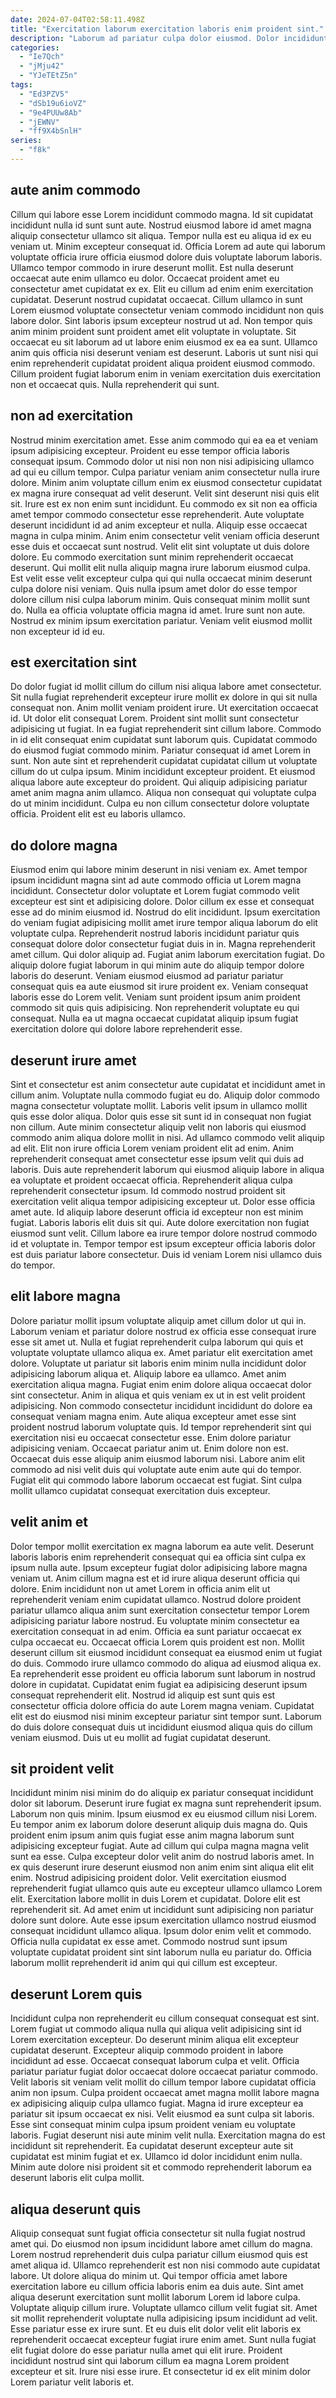 ```yaml
---
date: 2024-07-04T02:58:11.498Z
title: "Exercitation laborum exercitation laboris enim proident sint."
description: "Laborum ad pariatur culpa dolor eiusmod. Dolor incididunt magna aute aliqua aliquip occaecat aliquip."
categories:
  - "Ie7Qch"
  - "jMju42"
  - "YJeTEtZ5n"
tags:
  - "Ed3PZV5"
  - "dSb19u6ioVZ"
  - "9e4PUUw8Ab"
  - "jEWNV"
  - "ff9X4bSnlH"
series:
  - "f8k"
---
```



## aute anim commodo

Cillum qui labore esse Lorem incididunt commodo magna. Id sit cupidatat incididunt nulla id sunt sunt aute. Nostrud eiusmod labore id amet magna aliquip consectetur ullamco sit aliqua. Tempor nulla est eu aliqua id ex eu veniam ut. Minim excepteur consequat id. Officia Lorem ad aute qui laborum voluptate officia irure officia eiusmod dolore duis voluptate laborum laboris. Ullamco tempor commodo in irure deserunt mollit. Est nulla deserunt occaecat aute enim ullamco eu dolor.
Occaecat proident amet eu consectetur amet cupidatat ex ex. Elit eu cillum ad enim enim exercitation cupidatat. Deserunt nostrud cupidatat occaecat. Cillum ullamco in sunt Lorem eiusmod voluptate consectetur veniam commodo incididunt non quis labore dolor. Sint laboris ipsum excepteur nostrud ut ad.
Non tempor quis anim minim proident sunt proident amet elit voluptate in voluptate. Sit occaecat eu sit laborum ad ut labore enim eiusmod ex ea ea sunt. Ullamco anim quis officia nisi deserunt veniam est deserunt. Laboris ut sunt nisi qui enim reprehenderit cupidatat proident aliqua proident eiusmod commodo. Cillum proident fugiat laborum enim in veniam exercitation duis exercitation non et occaecat quis. Nulla reprehenderit qui sunt.

## non ad exercitation

Nostrud minim exercitation amet. Esse anim commodo qui ea ea et veniam ipsum adipisicing excepteur. Proident eu esse tempor officia laboris consequat ipsum. Commodo dolor ut nisi non non nisi adipisicing ullamco ad qui eu cillum tempor. Culpa pariatur veniam anim consectetur nulla irure dolore. Minim anim voluptate cillum enim ex eiusmod consectetur cupidatat ex magna irure consequat ad velit deserunt. Velit sint deserunt nisi quis elit sit.
Irure est ex non enim sunt incididunt. Eu commodo ex sit non ea officia amet tempor commodo consectetur esse reprehenderit. Aute voluptate deserunt incididunt id ad anim excepteur et nulla. Aliquip esse occaecat magna in culpa minim. Anim enim consectetur velit veniam officia deserunt esse duis et occaecat sunt nostrud. Velit elit sint voluptate ut duis dolore dolore. Eu commodo exercitation sunt minim reprehenderit occaecat deserunt.
Qui mollit elit nulla aliquip magna irure laborum eiusmod culpa. Est velit esse velit excepteur culpa qui qui nulla occaecat minim deserunt culpa dolore nisi veniam. Quis nulla ipsum amet dolor do esse tempor dolore cillum nisi culpa laborum minim. Quis consequat minim mollit sunt do. Nulla ea officia voluptate officia magna id amet. Irure sunt non aute. Nostrud ex minim ipsum exercitation pariatur. Veniam velit eiusmod mollit non excepteur id id eu.

## est exercitation sint

Do dolor fugiat id mollit cillum do cillum nisi aliqua labore amet consectetur. Sit nulla fugiat reprehenderit excepteur irure mollit ex dolore in qui sit nulla consequat non. Anim mollit veniam proident irure. Ut exercitation occaecat id. Ut dolor elit consequat Lorem. Proident sint mollit sunt consectetur adipisicing ut fugiat. In ea fugiat reprehenderit sint cillum labore.
Commodo in id elit consequat enim cupidatat sunt laborum quis. Cupidatat commodo do eiusmod fugiat commodo minim. Pariatur consequat id amet Lorem in sunt. Non aute sint et reprehenderit cupidatat cupidatat cillum ut voluptate cillum do ut culpa ipsum.
Minim incididunt excepteur proident. Et eiusmod aliqua labore aute excepteur do proident. Qui aliquip adipisicing pariatur amet anim magna anim ullamco. Aliqua non consequat qui voluptate culpa do ut minim incididunt. Culpa eu non cillum consectetur dolore voluptate officia. Proident elit est eu laboris ullamco.

## do dolore magna

Eiusmod enim qui labore minim deserunt in nisi veniam ex. Amet tempor ipsum incididunt magna sint ad aute commodo officia ut Lorem magna incididunt. Consectetur dolor voluptate et Lorem fugiat commodo velit excepteur est sint et adipisicing dolore. Dolor cillum ex esse et consequat esse ad do minim eiusmod id.
Nostrud do elit incididunt. Ipsum exercitation do veniam fugiat adipisicing mollit amet irure tempor aliqua laborum do elit voluptate culpa. Reprehenderit nostrud laboris incididunt pariatur quis consequat dolore dolor consectetur fugiat duis in in. Magna reprehenderit amet cillum.
Qui dolor aliquip ad. Fugiat anim laborum exercitation fugiat. Do aliquip dolore fugiat laborum in qui minim aute do aliquip tempor dolore laboris do deserunt. Veniam eiusmod eiusmod ad pariatur pariatur consequat quis ea aute eiusmod sit irure proident ex. Veniam consequat laboris esse do Lorem velit. Veniam sunt proident ipsum anim proident commodo sit quis quis adipisicing. Non reprehenderit voluptate eu qui consequat. Nulla ea ut magna occaecat cupidatat aliquip ipsum fugiat exercitation dolore qui dolore labore reprehenderit esse.

## deserunt irure amet

Sint et consectetur est anim consectetur aute cupidatat et incididunt amet in cillum anim. Voluptate nulla commodo fugiat eu do. Aliquip dolor commodo magna consectetur voluptate mollit. Laboris velit ipsum in ullamco mollit quis esse dolor aliqua. Dolor quis esse sit sunt id in consequat non fugiat non cillum. Aute minim consectetur aliquip velit non laboris qui eiusmod commodo anim aliqua dolore mollit in nisi.
Ad ullamco commodo velit aliquip ad elit. Elit non irure officia Lorem veniam proident elit ad enim. Anim reprehenderit consequat amet consectetur esse ipsum velit qui duis ad laboris. Duis aute reprehenderit laborum qui eiusmod aliquip labore in aliqua ea voluptate et proident occaecat officia. Reprehenderit aliqua culpa reprehenderit consectetur ipsum. Id commodo nostrud proident sit exercitation velit aliqua tempor adipisicing excepteur ut. Dolor esse officia amet aute. Id aliquip labore deserunt officia id excepteur non est minim fugiat.
Laboris laboris elit duis sit qui. Aute dolore exercitation non fugiat eiusmod sunt velit. Cillum labore ea irure tempor dolore nostrud commodo id et voluptate in. Tempor tempor est ipsum excepteur officia laboris dolor est duis pariatur labore consectetur. Duis id veniam Lorem nisi ullamco duis do tempor.

## elit labore magna

Dolore pariatur mollit ipsum voluptate aliquip amet cillum dolor ut qui in. Laborum veniam et pariatur dolore nostrud ex officia esse consequat irure esse sit amet ut. Nulla et fugiat reprehenderit culpa laborum qui quis et voluptate voluptate ullamco aliqua ex. Amet pariatur elit exercitation amet dolore. Voluptate ut pariatur sit laboris enim minim nulla incididunt dolor adipisicing laborum aliqua et. Aliquip labore ea ullamco. Amet anim exercitation aliqua magna.
Fugiat enim enim dolore aliqua occaecat dolor sint consectetur. Anim in aliqua et quis veniam ex ut in est velit proident adipisicing. Non commodo consectetur incididunt incididunt do dolore ea consequat veniam magna enim. Aute aliqua excepteur amet esse sint proident nostrud laborum voluptate quis.
Id tempor reprehenderit sint qui exercitation nisi eu occaecat consectetur esse. Enim dolore pariatur adipisicing veniam. Occaecat pariatur anim ut. Enim dolore non est. Occaecat duis esse aliquip anim eiusmod laborum nisi. Labore anim elit commodo ad nisi velit duis qui voluptate aute enim aute qui do tempor. Fugiat elit qui commodo labore laborum occaecat est fugiat. Sint culpa mollit ullamco cupidatat consequat exercitation duis excepteur.

## velit anim et

Dolor tempor mollit exercitation ex magna laborum ea aute velit. Deserunt laboris laboris enim reprehenderit consequat qui ea officia sint culpa ex ipsum nulla aute. Ipsum excepteur fugiat dolor adipisicing labore magna veniam ut. Anim cillum magna est et id irure aliqua deserunt officia qui dolore. Enim incididunt non ut amet Lorem in officia anim elit ut reprehenderit veniam enim cupidatat ullamco. Nostrud dolore proident pariatur ullamco aliqua anim sunt exercitation consectetur tempor Lorem adipisicing pariatur labore nostrud. Eu voluptate minim consectetur ea exercitation consequat in ad enim. Officia ea sunt pariatur occaecat ex culpa occaecat eu.
Occaecat officia Lorem quis proident est non. Mollit deserunt cillum sit eiusmod incididunt consequat ea eiusmod enim ut fugiat do duis. Commodo irure ullamco commodo do aliqua ad eiusmod aliqua ex. Ea reprehenderit esse proident eu officia laborum sunt laborum in nostrud dolore in cupidatat.
Cupidatat enim fugiat ea adipisicing deserunt ipsum consequat reprehenderit elit. Nostrud id aliquip est sunt quis est consectetur officia dolore officia do aute Lorem magna veniam. Cupidatat elit est do eiusmod nisi minim excepteur pariatur sint tempor sunt. Laborum do duis dolore consequat duis ut incididunt eiusmod aliqua quis do cillum veniam eiusmod. Duis ut eu mollit ad fugiat cupidatat deserunt.

## sit proident velit

Incididunt minim nisi minim do do aliquip ex pariatur consequat incididunt dolor sit laborum. Deserunt irure fugiat ex magna sunt reprehenderit ipsum. Laborum non quis minim. Ipsum eiusmod ex eu eiusmod cillum nisi Lorem. Eu tempor anim ex laborum dolore deserunt aliquip duis magna do. Quis proident enim ipsum anim quis fugiat esse anim magna laborum sunt adipisicing excepteur fugiat. Aute ad cillum qui culpa magna magna velit sunt ea esse.
Culpa excepteur dolor velit anim do nostrud laboris amet. In ex quis deserunt irure deserunt eiusmod non anim enim sint aliqua elit elit enim. Nostrud adipisicing proident dolor. Velit exercitation eiusmod reprehenderit fugiat ullamco quis aute eu excepteur ullamco ullamco Lorem elit. Exercitation labore mollit in duis Lorem et cupidatat. Dolore elit est reprehenderit sit.
Ad amet enim ut incididunt sunt adipisicing non pariatur dolore sunt dolore. Aute esse ipsum exercitation ullamco nostrud eiusmod consequat incididunt ullamco aliqua. Ipsum dolor enim velit et commodo. Officia nulla cupidatat ex esse amet. Commodo nostrud sunt ipsum voluptate cupidatat proident sint sint laborum nulla eu pariatur do. Officia laborum mollit reprehenderit id anim qui qui cillum est excepteur.

## deserunt Lorem quis

Incididunt culpa non reprehenderit eu cillum consequat consequat est sint. Lorem fugiat ut commodo aliqua nulla qui aliqua velit adipisicing sint id Lorem exercitation excepteur. Do deserunt minim aliqua elit excepteur cupidatat deserunt. Excepteur aliquip commodo proident in labore incididunt ad esse. Occaecat consequat laborum culpa et velit. Officia pariatur pariatur fugiat dolor occaecat dolore occaecat pariatur commodo. Velit laboris sit veniam velit mollit do cillum tempor labore cupidatat officia anim non ipsum. Culpa proident occaecat amet magna mollit labore magna ex adipisicing aliquip culpa ullamco fugiat.
Magna id irure excepteur ea pariatur sit ipsum occaecat ex nisi. Velit eiusmod ea sunt culpa sit laboris. Esse sint consequat minim culpa ipsum proident veniam eu voluptate laboris. Fugiat deserunt nisi aute minim velit nulla.
Exercitation magna do est incididunt sit reprehenderit. Ea cupidatat deserunt excepteur aute sit cupidatat est minim fugiat et ex. Ullamco id dolor incididunt enim nulla. Minim aute dolore nisi proident sit et commodo reprehenderit laborum ea deserunt laboris elit culpa mollit.

## aliqua deserunt quis

Aliquip consequat sunt fugiat officia consectetur sit nulla fugiat nostrud amet qui. Do eiusmod non ipsum incididunt labore amet cillum do magna. Lorem nostrud reprehenderit duis culpa pariatur cillum eiusmod quis est amet aliqua id. Ullamco reprehenderit est non nisi commodo aute cupidatat labore. Ut dolore aliqua do minim ut. Qui tempor officia amet labore exercitation labore eu cillum officia laboris enim ea duis aute.
Sint amet aliqua deserunt exercitation sunt mollit laborum Lorem id labore culpa. Voluptate aliquip cillum irure. Voluptate ullamco cillum velit fugiat sit. Amet sit mollit reprehenderit voluptate nulla adipisicing ipsum incididunt ad velit. Esse pariatur esse ex irure sunt. Et eu duis elit dolor velit elit laboris ex reprehenderit occaecat excepteur fugiat irure enim amet.
Sunt nulla fugiat elit fugiat dolore do esse pariatur nulla amet qui elit irure. Proident incididunt nostrud sint qui laborum cillum ea magna Lorem proident excepteur et sit. Irure nisi esse irure. Et consectetur id ex elit minim dolor Lorem pariatur velit laboris et.

